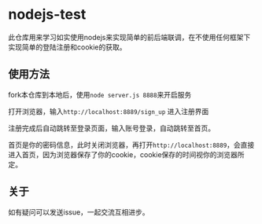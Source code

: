 # nodejs-test
此仓库用来学习如实使用nodejs来实现简单的前后端联调，在不使用任何框架下实现简单的登陆注册和cookie的获取。

## 使用方法

fork本仓库到本地后，使用`node server.js 8888`来开启服务

打开浏览器，输入`http://localhost:8889/sign_up` 进入注册界面

注册完成后自动跳转至登录页面，输入账号登录，自动跳转至首页。

首页是你的密码信息，此时关闭浏览器，再打开`http://localhost:8889`，会直接进入首页，因为浏览器保存了你的cookie，cookie保存的时间视你的浏览器所定。

## 关于

如有疑问可以发送issue，一起交流互相进步。
